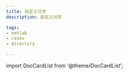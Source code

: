 ```yaml
---
title: 自定义元件
description: 自定义元件

tags:
- emtlab
- cases
- directory

---
```


import DocCardList from '@theme/DocCardList';

<DocCardList />